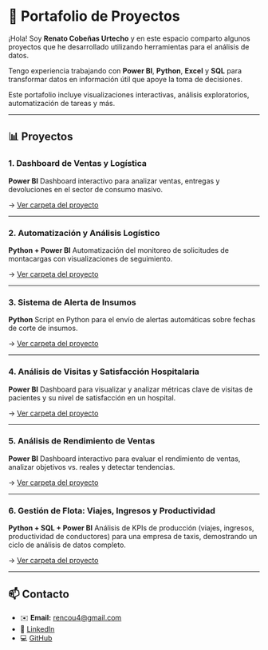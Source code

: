 # 💼 Portafolio de Proyectos

¡Hola! Soy **Renato Cobeñas Urtecho** y en este espacio comparto algunos proyectos que he desarrollado utilizando herramientas para el análisis de datos. 

Tengo experiencia trabajando con **Power BI**, **Python**, **Excel** y **SQL** para transformar datos en información útil que apoye la toma de decisiones.

Este portafolio incluye visualizaciones interactivas, análisis exploratorios, automatización de tareas y más.

---

## 📊 Proyectos

### 1. Dashboard de Ventas y Logística 
**Power BI** Dashboard interactivo para analizar ventas, entregas y devoluciones en el sector de consumo masivo. 

→ [Ver carpeta del proyecto](./Proyecto1_AnalisisVentas)

---

### 2. Automatización y Análisis Logístico 
**Python + Power BI** Automatización del monitoreo de solicitudes de montacargas con visualizaciones de seguimiento. 

→ [Ver carpeta del proyecto](./Proyecto2_Solicitud_Montacargas)

---

### 3. Sistema de Alerta de Insumos 
**Python** Script en Python para el envío de alertas automáticas sobre fechas de corte de insumos. 

→ [Ver carpeta del proyecto](./Proyecto3_Alerta_Insumos_Python)

---

### 4. Análisis de Visitas y Satisfacción Hospitalaria
**Power BI**
Dashboard para visualizar y analizar métricas clave de visitas de pacientes y su nivel de satisfacción en un hospital.

→ [Ver carpeta del proyecto](./Proyecto4_VisitasHospitalarias)

---

### 5. Análisis de Rendimiento de Ventas
**Power BI**
Dashboard interactivo para evaluar el rendimiento de ventas, analizar objetivos vs. reales y detectar tendencias.

→ [Ver carpeta del proyecto](./Proyecto5_RendimientoVentas)

---

### 6. Gestión de Flota: Viajes, Ingresos y Productividad
**Python + SQL + Power BI**
Análisis de KPIs de producción (viajes, ingresos, productividad de conductores) para una empresa de taxis, demostrando un ciclo de análisis de datos completo.

→ [Ver carpeta del proyecto](./Proyecto6_Gestion_Flota)

---

## 📫 Contacto

- ✉️ **Email:** rencou4@gmail.com 
- 🔗 [LinkedIn](https://linkedin.com/in/renato-cobeñas) 
- 💻 [GitHub](https://github.com/Rencou4)
